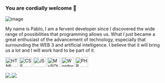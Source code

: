 ### You are cordially welcome 👋

![image](https://github.com/MuloInmolado/MuloInmolado/assets/49321962/e4cc2d9f-3b9e-4622-88d4-4bbc31360d1f)

My name is Pablo, I am a fervent developer since I discovered the wide range of possibilities that programming allows us. What I just became a great enthusiast of the advancement of technology, especially that surrounding the WEB 3 and artificial intelligence. I believe that it will bring us a lot and I will work hard to be part of it.
<div style="display: inline_block">
 <img align="center" alt="HTML" height="30" width="40" src="https://cdn.jsdelivr.net/gh/devicons/devicon/icons/html5/html5-original.svg" />         
 <img align="center" alt="CSS" height="30" width="40" src="https://cdn.jsdelivr.net/gh/devicons/devicon/icons/css3/css3-original.svg" />
 <img align="center" alt="JS" height="30" width="40" src="https://cdn.jsdelivr.net/gh/devicons/devicon/icons/javascript/javascript-original.svg" />
 <img align="center" alt="MySQL" height="30" width="40" src="https://cdn.jsdelivr.net/gh/devicons/devicon/icons/mysql/mysql-original-wordmark.svg" />
 <img align="center" alt="Wordpress" height="30" width="40" src="https://cdn.jsdelivr.net/gh/devicons/devicon/icons/wordpress/wordpress-plain.svg" />
 <img align="center" alt="PHP" height="30" width="40" src="https://cdn.jsdelivr.net/gh/devicons/devicon/icons/php/php-original.svg" />                
</div><br>

<div>
 <a href="https://github.com/MuloInmolado/github-readme-stats">
  <img align="center" src="https://github-readme-stats.vercel.app/api?username=MuloInmolado&show_icons=true&theme=tokyonight">
</a>
<a href="https://github.com/MuloInmolado/github-readme-stats">
  <img align="center" src="https://github-readme-stats.vercel.app/api/top-langs/?username=MuloInmolado&layout=donut&theme=tokyonight">
</a>
</div>
